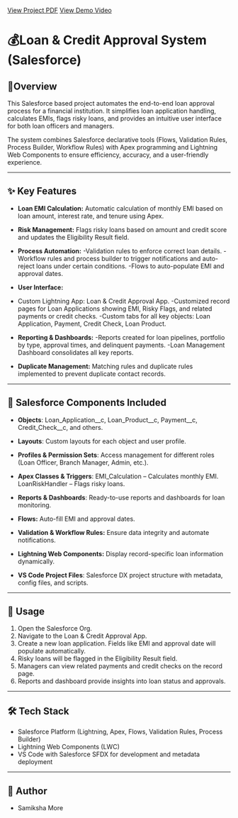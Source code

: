 [View Project PDF](https://github.com/samikshamore2004/Loan-Credit-Approval-System/blob/main/Project%20Title_Loan%20%26%20Credit%20Approval%20System%20(3).pdf)
[View Demo Video](https://drive.google.com/file/d/1Foew56TPbXBo3p7EGMykDijkJm1gcguF/view?usp=drive_link)
# 💰Loan & Credit Approval System (Salesforce)

## 📌Overview

This Salesforce based project automates the end-to-end loan approval process for a financial institution. It simplifies loan application handling, calculates EMIs, flags risky loans, and provides an intuitive user interface for both loan officers and managers.

The system combines Salesforce declarative tools (Flows, Validation Rules, Process Builder, Workflow Rules) with Apex programming and Lightning Web Components to ensure efficiency, accuracy, and a user-friendly experience.


---

## ✨ Key Features

- **Loan EMI Calculation:** Automatic calculation of monthly EMI based on loan amount, interest rate, and tenure using Apex.
  
- **Risk Management:** Flags risky loans based on amount and credit score and updates the Eligibility Result field.
  
- **Process Automation:** 
-Validation rules to enforce correct loan details.
-Workflow rules and process builder to trigger notifications and auto-reject loans under certain conditions.
-Flows to auto-populate EMI and approval dates.

- **User Interface:**
- Custom Lightning App: Loan & Credit Approval App.
-Customized record pages for Loan Applications showing EMI, Risky Flags, and related payments or credit checks.
-Custom tabs for all key objects: Loan Application, Payment, Credit Check, Loan Product.

- **Reporting & Dashboards:** 
-Reports created for loan pipelines, portfolio by type, approval times, and delinquent payments.
-Loan Management Dashboard consolidates all key reports.

- **Duplicate Management:** Matching rules and duplicate rules implemented to prevent duplicate contact records.

---

## 🧩 Salesforce Components Included

- **Objects**: Loan_Application__c, Loan_Product__c, Payment__c, Credit_Check__c, and others.
- **Layouts**: Custom layouts for each object and user profile.
- **Profiles & Permission Sets**: Access management for different roles (Loan Officer, Branch Manager, Admin, etc.).
- **Apex Classes & Triggers**: EMI_Calculation – Calculates monthly EMI. LoanRiskHandler – Flags risky loans.
- **Reports & Dashboards**: Ready-to-use reports and dashboards for loan monitoring.
- **Flows:** Auto-fill EMI and approval dates.

- **Validation & Workflow Rules:** Ensure data integrity and automate notifications.

- **Lightning Web Components:** Display record-specific loan information dynamically.
- **VS Code Project Files**: Salesforce DX project structure with metadata, config files, and scripts.

---

## 🚀 Usage
1. Open the Salesforce Org.
2. Navigate to the Loan & Credit Approval App.
3. Create a new loan application. Fields like EMI and approval date will populate automatically.
4. Risky loans will be flagged in the Eligibility Result field.
5. Managers can view related payments and credit checks on the record page.
6. Reports and dashboard provide insights into loan status and approvals.

---
## 🛠️ Tech Stack
- Salesforce Platform (Lightning, Apex, Flows, Validation Rules, Process Builder)
- Lightning Web Components (LWC)
- VS Code with Salesforce SFDX for development and metadata deployment
---
## 👤 Author
- Samiksha More
